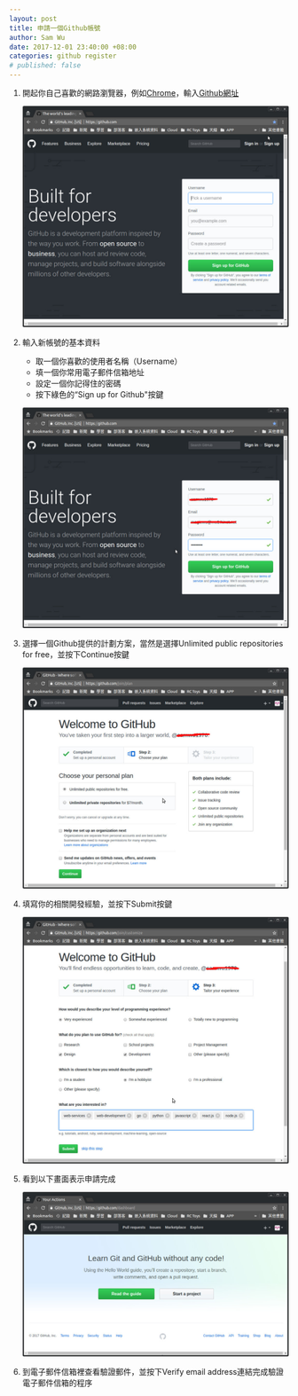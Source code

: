 ```yaml
---
layout: post
title: 申請一個Github帳號
author: Sam Wu
date: 2017-12-01 23:40:00 +08:00
categories: github register
# published: false
---
```

1. 開起你自己喜歡的網路瀏覽器，例如[Chrome][Chrome]，輸入[Github網址][Github網址]

    ![Github Home Page][Figure 1]

2. 輸入新帳號的基本資料

    * 取一個你喜歡的使用者名稱（Username）
    * 填一個你常用電子郵件信箱地址
    * 設定一個你記得住的密碼
    * 按下綠色的“Sign up for Github"按鍵

    ![Apply Github Account Step 1][Figure 2]

3. 選擇一個Github提供的計劃方案，當然是選擇Unlimited public repositories for free，並按下Continue按鍵

    ![Apply Github Account Step 2][Figure 3]

4. 填寫你的相關開發經驗，並按下Submit按鍵

    ![Apply Github Account Step 3][Figure 4]

5. 看到以下畫面表示申請完成

    ![Apply Github Account Step 4][Figure 5]

6. 到電子郵件信箱裡查看驗證郵件，並按下Verify email address連結完成驗證電子郵件信箱的程序

[Chrome]: https://www.google.com.tw/chrome/browser/desktop/index.html
[Github網址]: https://github.com
[Figure 1]: /assets/images/github-home.jpg
[Figure 2]: /assets/images/github-apply-new-account-1st.jpg
[Figure 3]: /assets/images/github-apply-new-account-2nd.jpg
[Figure 4]: /assets/images/github-apply-new-account-3rd.jpg
[Figure 5]: /assets/images/github-apply-new-account-4th.jpg
